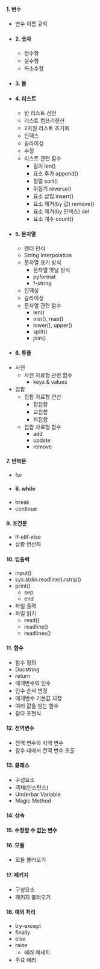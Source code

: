 #### 1. 변수
   - 변수 이름 규칙
   - #### 2. 숫자
      * 정수형
      * 실수형
      * 복소수형
   - #### 3. 불
   - #### 4. 리스트
      * 빈 리스트 선언
      * 리스트 컴프리헨션
      * 2차원 리스트 초기화
      * 인덱스
      * 슬라이싱
      * 수정
      * 리스트 관련 함수
         * 길이 len()
         * 요소 추가 append()
         * 정렬 sort()  
         * 뒤집기 reverse()
         * 요소 삽입 insert()
         * 요소 제거(by 값) remove()
         * 요소 제거(by 인덱스) del
         * 요소 개수 count()
   - #### 5. 문자열
      * 엔터 인식
      * String Interpolation
      * 문자열 표기 방식
         * 문자열 옛날 방식
         * pyformat
         * f-string
      * 인덱싱
      * 슬라이싱
      * 문자열 관련 함수
         * len()
         * min(), max()
         * lower(), upper()
         * split()
         * join()
   - #### 6. 튜플
   - 사전
      * 사전 자료형 관련 함수
         * keys & values 
   - 집합
      * 집합 자료형 연산
         * 합집합
         * 교집합
         * 차집합
      * 집합 자료형 함수
         * add
         * update
         * remove
    
#### 7. 반복문
   - for
   - #### 8. while
   - break
   - continue
    
#### 9. 조건문
   - if-elif-else
   - 삼항 연산자
   
#### 10. 입출력
   - input()
   - sys.stdin.readline().rstrip()
   - print()
      * sep
      * end
   - 파일 출력
   - 파일 읽기
      * read()
      * readline()
      * readlines()
   
#### 11. 함수
   - 함수 정의
   - Docstring
   - return
   - 매개변수와 인수
   - 인수 순서 변경
   - 매개변수 기본값 지정
   - 여러 값을 받는 함수
   - 람다 표현식
   
#### 12. 전역변수
   - 전역 변수와 지역 변수
   - 함수 내에서 전역 변수 호출
   
#### 13. 클래스
   - 구성요소
   - 객체(인스턴스)
   - Underbar Variable
   - Magic Method
   
#### 14. 상속 
#### 15. 수정할 수 없는 변수
#### 16. 모듈
   - 모듈 불러오기
   
#### 17. 패키지 
   - 구성요소
   - 패키지 불러오기

#### 18. 예외 처리
   - try-except
   - finally
   - else
   - raise
      - 에러 메세지
   - 주요 에러
